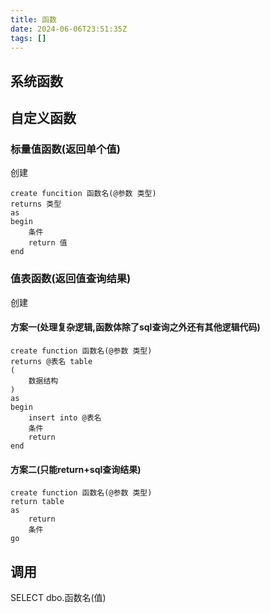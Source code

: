 ```yaml
---
title: 函数
date: 2024-06-06T23:51:35Z
tags: []
---
```


## 系统函数

## 自定义函数

### 标量值函数(返回单个值)

创建

````
create funcition 函数名(@参数 类型) 
returns 类型
as
begin
	条件
	return 值
end
````

### 值表函数(返回值查询结果)

创建

#### 方案一(处理复杂逻辑,函数体除了sql查询之外还有其他逻辑代码)

````
create function 函数名(@参数 类型) 
returns @表名 table
(
	数据结构
)
as
begin
	insert into @表名
	条件
	return
end
````

#### 方案二(只能return+sql查询结果)

````
create function 函数名(@参数 类型) 
return table
as 
	return
	条件
go
````

## 调用

SELECT dbo.函数名(值)

